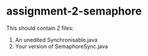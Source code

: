 # assignment-2-semaphore

This should contain 2 files:
1. An unedited Synchronisable.java
2. Your version of SemaphoreSync.java